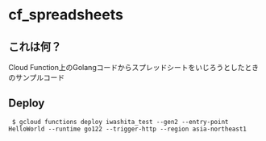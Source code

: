 # cf_spreadsheets

## これは何？
Cloud Function上のGolangコードからスプレッドシートをいじろうとしたときのサンプルコード

## Deploy
```
 $ gcloud functions deploy iwashita_test --gen2 --entry-point HelloWorld --runtime go122 --trigger-http --region asia-northeast1
```
